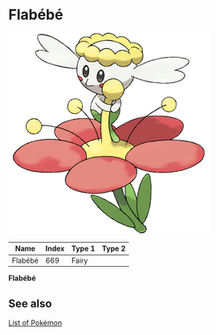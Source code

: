 # Flabébé


![Flabébé](images/669.png)

| **Name** | **Index** | **Type 1** | **Type 2** |
|----|----|----|----|
| Flabébé | 669 | Fairy  |  |

**Flabébé** 

## See also

[List of Pokémon](../pokemon.md)
